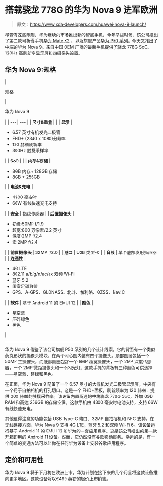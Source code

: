 # 搭载骁龙 778G 的华为 Nova 9 进军欧洲

> 原文：<https://www.xda-developers.com/huawei-nova-9-launch/>

尽管有这些限制，华为继续向市场推出新的智能手机。今年早些时候，该公司推出了第二款可折叠手机[华为 Mate X2](https://www.xda-developers.com/huawei-mate-x2-launched-china/) ，以及旗舰产品[华为 P50 系列](https://www.xda-developers.com/huawei-p50-series-specifications-features-pricing/)。今天又推出了中端的华为 Nova 9。来自中国 OEM 厂商的最新手机提供了骁龙 778G SoC、120Hz 高刷新率显示屏和四摄像头设置。

## 华为 Nova 9:规格

| 

规格

 | 

华为 Nova 9

 |
| --- | --- |
| **尺寸&重量** |  |
| **显示** | 

*   6.57 英寸有机发光二极管
*   FHD+ (2340 x 1080)分辨率
*   120 赫兹刷新率
*   300Hz 触摸采样率

 |
| **SoC** |  |
| **内存&存储** | 

*   8GB 内存+ 128GB 存储
*   8GB + 256GB

 |
| **电池&充电** | 

*   4300 毫安时
*   66W 有线快速充电支持

 |
| **安全** | 指纹传感器 |
| **后置摄像头** | 

*   初级:50MP f/1.9
*   超宽:800 万像素/2.2 英寸
*   深度:2MP f/2.4
*   宏:2MP f/2.4

 |
| **前置摄像头** | 32MP f/2.0 |
| **港口** | USB 类型-C |
| **音频** | 单个底部发射扬声器 |
| **连通性** | 

*   4G LTE
*   802.11 a/b/g/n/ac/ax 双频 Wi-Fi
*   蓝牙 5.2
*   国家足球联盟
*   GPS、A-GPS、GLONASS、北斗、伽利略、QZSS、NavIC

 |
| **软件** | 基于 Android 11 的 EMUI 12 |
| **颜色** | 

*   星空蓝
*   压碎绿色
*   黑色

 |

* * *

华为 Nova 9 借鉴了该公司旗舰 P50 系列的几个设计线索。它的背面有一个类似药丸形状的摄像头模块，在两个同心圆内装有四个摄像头。顶部圆圈包括一个 50MP 主摄像头，而底部圆圈包含一个 8MP 超宽摄像头，一个 2MP 深度传感器，一个 2MP 微距摄像头和一个闪光灯。这款手机的背板有三种颜色可供选择——星空蓝、碎绿和黑色。

在正面，华为 Nova 9 配备了一个 6.57 英寸的大有机发光二极管显示屏，中央有一个用于自拍相机的打孔切口。这是一个 FHD+面板，刷新频率为 120 赫兹，提供 300 赫兹的触摸采样率。该设备内置高通的中端骁龙 778G SoC，外加 8GB RAM 和高达 256GB 的存储空间。这款手机由 4300 毫安时电池支持，支持 66W 有线快速充电。

其他值得注意的功能包括 USB Type-C 端口、32MP 自拍相机和 NFC 支持。在无线连接方面，华为 Nova 9 支持 4G LTE，蓝牙 5.2 和双频 Wi-Fi 6。该设备运行基于 Android 11 的 EMUI 12 和华为的一套应用程序。这是该公司推出的第一款开箱即用的 Android 11 设备。然而，它仍然没有谷歌移动服务。幸运的是，有一个简单的变通方法可以让你在任何华为设备上安装谷歌应用程序。

## 定价和可用性

华为 Nova 9 将于下月初在欧洲上市。华为计划在接下来的几个月里将这款设备推向更多地区。这款设备将以€499 英镑的起价上市销售。